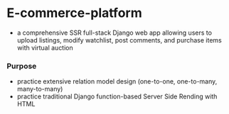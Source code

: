 # E-commerce-platform
- a comprehensive SSR full-stack Django web app allowing users to upload listings, modify watchlist, post comments, and purchase items with virtual auction

### Purpose
- practice extensive relation model design (one-to-one, one-to-many, many-to-many)
- practice traditional Django function-based Server Side Rending with HTML
